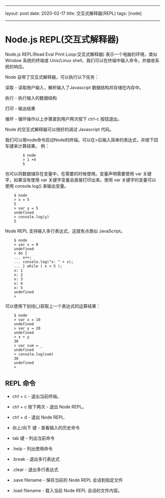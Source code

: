 ---
layout: post 
date: 2020-02-17
title: 交互式解释器(REPL)
tags: [node]

----

# Node.js REPL(交互式解释器)
Node.js REPL(Read Eval Print Loop:交互式解释器) 表示一个电脑的环境，类似 Window 系统的终端或 Unix/Linux shell，我们可以在终端中输入命令，并接收系统的响应。

Node 自带了交互式解释器，可以执行以下任务：

读取 - 读取用户输入，解析输入了Javascript 数据结构并存储在内存中。

执行 - 执行输入的数据结构

打印 - 输出结果

循环 - 循环操作以上步骤直到用户两次按下 ctrl-c 按钮退出。

Node 的交互式解释器可以很好的调试 Javascript 代码。

我们可以用node命令启动Node的终端。可以在>后输入简单的表达式，并按下回车键来计算结果。
例：

            $ node
            > 1 +4
            5

也可以将数据储存在变量中，在需要的时候使用。变量声明需要使用 var 关键字，如果没有使用 var 关键字变量会直接打印出来。使用 var 关键字的变量可以使用 console.log() 来输出变量。

        $ node
        > x = 5
        5
        > var y = 5
        undefined
        > console.log(y)
        5

Node REPL 支持输入多行表达式，这就有点类似 JavaScript。

        $ node
        > var x = 0
        undefined
        > do {
        ... x++;
        ... console.log("x: " + x);
        ... } while ( x < 5 );
        x: 1
        x: 2
        x: 3
        x: 4
        x: 5
        undefined
        >


可以使用下划线(_)获取上一个表达式的运算结果：

        $ node
        > var x = 10
        undefined
        > var y = 20
        undefined
        > x + y
        30
        > var sum = _
        undefined
        > console.log(sum)
        30
        undefined
        >


## REPL 命令

- ctrl + c - 退出当前终端。

- ctrl + c 按下两次 - 退出 Node REPL。

- ctrl + d - 退出 Node REPL.

- 向上/向下 键 - 查看输入的历史命令

- tab 键 - 列出当前命令

- .help - 列出使用命令

- .break - 退出多行表达式

- .clear - 退出多行表达式

- .save filename - 保存当前的 Node REPL 会话到指定文件

- .load filename - 载入当前 Node REPL 会话的文件内容。